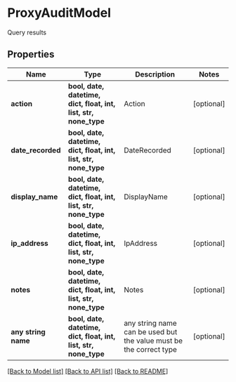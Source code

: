 # ProxyAuditModel

Query results

## Properties
Name | Type | Description | Notes
------------ | ------------- | ------------- | -------------
**action** | **bool, date, datetime, dict, float, int, list, str, none_type** | Action | [optional] 
**date_recorded** | **bool, date, datetime, dict, float, int, list, str, none_type** | DateRecorded | [optional] 
**display_name** | **bool, date, datetime, dict, float, int, list, str, none_type** | DisplayName | [optional] 
**ip_address** | **bool, date, datetime, dict, float, int, list, str, none_type** | IpAddress | [optional] 
**notes** | **bool, date, datetime, dict, float, int, list, str, none_type** | Notes | [optional] 
**any string name** | **bool, date, datetime, dict, float, int, list, str, none_type** | any string name can be used but the value must be the correct type | [optional]

[[Back to Model list]](../README.md#documentation-for-models) [[Back to API list]](../README.md#documentation-for-api-endpoints) [[Back to README]](../README.md)


